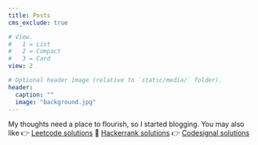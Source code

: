 ```yaml
---
title: Posts
cms_exclude: true

# View.
#   1 = List
#   2 = Compact
#   3 = Card
view: 2

# Optional header image (relative to `static/media/` folder).
header:
  caption: ""
  image: "background.jpg"
---
```


My thoughts need a place to flourish, so I started blogging. You may also like
👉 [Leetcode solutions](/leetcode) 🤙 [Hackerrank solutions](/hackerrank) 👉 [Codesignal solutions](/codesignal)
